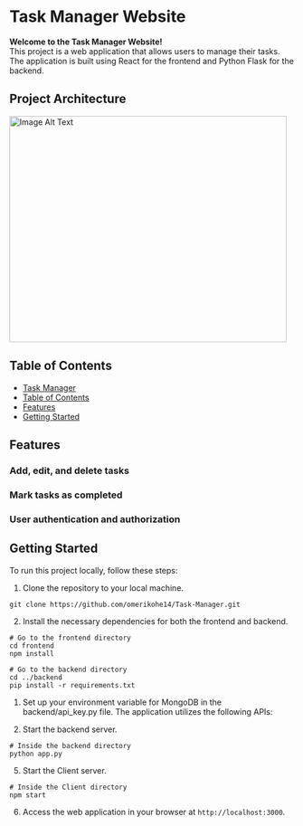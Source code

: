 # Task Manager Website

**Welcome to the Task Manager Website!** <br/>
This project is a web application that allows users to manage their tasks. The application is built using React for the frontend and Python Flask for the backend.


## Project Architecture

<img src="https://github.com/Oribenda/Flight-Search-Website/assets/138500747/dd960279-1546-400d-b53e-336589d8f382" alt="Image Alt Text" width="490" height="400">




## Table of Contents

  - [Task Manager](#Task-Manager-website)
  - [Table of Contents](#table-of-contents)
  - [Features](#features)
  - [Getting Started](#getting-started)

## Features


### Add, edit, and delete tasks
### Mark tasks as completed
### User authentication and authorization

## Getting Started

To run this project locally, follow these steps:

1. Clone the repository to your local machine.

```
git clone https://github.com/omerikohe14/Task-Manager.git
```

2. Install the necessary dependencies for both the frontend and backend.

```
# Go to the frontend directory
cd frontend
npm install

# Go to the backend directory
cd ../backend
pip install -r requirements.txt 
```

1. Set up your environment variable for MongoDB in the backend/api_key.py file.
   The application utilizes the following APIs:


3. Start the backend server.

```
# Inside the backend directory
python app.py
```

5. Start the Client server.

```
# Inside the Client directory
npm start
```

6. Access the web application in your browser at `http://localhost:3000`.
